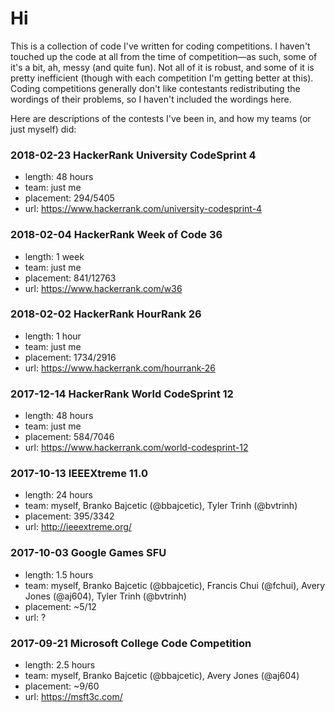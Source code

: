 # Hi

This is a collection of code I've written for coding competitions. I haven't touched up the code at all from the time of competition—as such, some of it's a bit, ah, messy (and quite fun). Not all of it is robust, and some of it is pretty inefficient (though with each competition I'm getting better at this). Coding competitions generally don't like contestants redistributing the wordings of their problems, so I haven't included the wordings here.

Here are descriptions of the contests I've been in, and how my teams (or just myself) did:

### 2018-02-23 HackerRank University CodeSprint 4
+ length: 48 hours
+ team: just me
+ placement: 294/5405
+ url: https://www.hackerrank.com/university-codesprint-4

### 2018-02-04 HackerRank Week of Code 36
+ length: 1 week
+ team: just me
+ placement: 841/12763
+ url: https://www.hackerrank.com/w36

### 2018-02-02 HackerRank HourRank 26
+ length: 1 hour
+ team: just me
+ placement: 1734/2916
+ url: https://www.hackerrank.com/hourrank-26

### 2017-12-14 HackerRank World CodeSprint 12
+ length: 48 hours
+ team: just me
+ placement: 584/7046
+ url: https://www.hackerrank.com/world-codesprint-12

### 2017-10-13 IEEEXtreme 11.0
+ length: 24 hours
+ team: myself, Branko Bajcetic (@bbajcetic), Tyler Trinh (@bvtrinh)
+ placement: 395/3342
+ url: http://ieeextreme.org/

### 2017-10-03 Google Games SFU
+ length: 1.5 hours
+ team: myself, Branko Bajcetic (@bbajcetic), Francis Chui (@fchui), Avery Jones (@aj604), Tyler Trinh (@bvtrinh)
+ placement: ~5/12
+ url: ?

### 2017-09-21 Microsoft College Code Competition
+ length: 2.5 hours
+ team: myself, Branko Bajcetic (@bbajcetic), Avery Jones (@aj604)
+ placement: ~9/60
+ url: https://msft3c.com/
